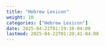 ```yaml
---
title: "Hebrew Lexicon"
weight: 10
categories: ["Hebrew Lexicon"]
date: 2025-04-22T01:19:18-04:00
lastmod: 2025-04-22T01:20:41-04:00
---
```

